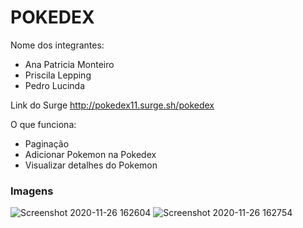 # POKEDEX

Nome dos integrantes: 
- Ana Patricia Monteiro
- Priscila Lepping
- Pedro Lucinda

Link do Surge
http://pokedex11.surge.sh/pokedex

O que funciona:
- Paginação
- Adicionar Pokemon na Pokedex
- Visualizar detalhes do Pokemon


### Imagens

![Screenshot 2020-11-26 162604](https://user-images.githubusercontent.com/69584272/100386597-96075f00-3004-11eb-9868-6b540c8eb6a9.png)
![Screenshot 2020-11-26 162754](https://user-images.githubusercontent.com/69584272/100386599-97388c00-3004-11eb-99cf-f4e9560d27e6.png)

